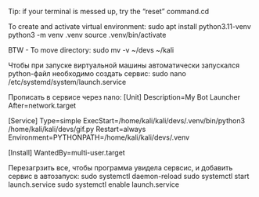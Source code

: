 Tip: if your terminal is messed up, try the “reset” command.cd

To create and activate virtual environment:
sudo apt install python3.11-venv
python3 -m venv .venv
source .venv/bin/activate

BTW - To move directory:
sudo mv -v ~/devs ~/kali

Чтобы при запуске виртуальной машины автоматически запускался python-файл необходимо создать сервис:
sudo nano /etc/systemd/system/launch.service

Прописать в сервисе через nano:
[Unit]
Description=My Bot Launcher
After=network.target

[Service]
Type=simple
ExecStart=/home/kali/kali/devs/.venv/bin/python3 /home/kali/kali/devs/gif.py
Restart=always
Environment=PYTHONPATH=/home/kali/kali/devs/.venv

[Install]
WantedBy=multi-user.target


Перезагрзить все, чтобы программа увидела сервcис, и добавить сервис в автозапуск:
sudo systemctl daemon-reload
sudo systemctl start launch.service
sudo systemctl enable launch.service
